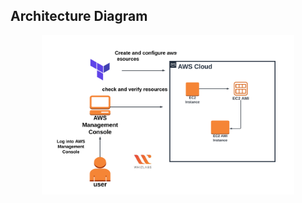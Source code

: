 ## Architecture Diagram

<p align="center">
  <img src="../../../docs/images/c1-ami-from-ec2-instance.png" width="80%"/>
</p>